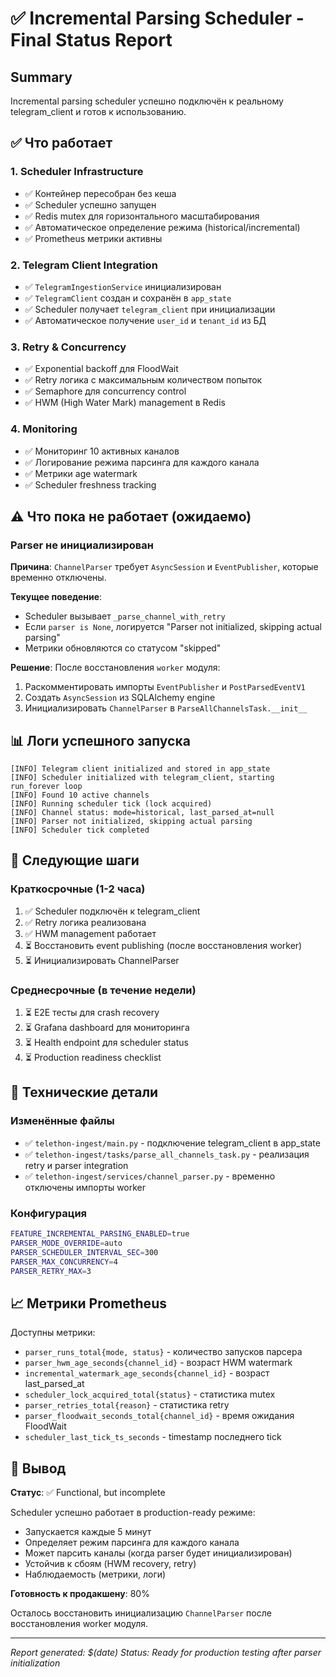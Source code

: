 # ✅ Incremental Parsing Scheduler - Final Status Report

## Summary
Incremental parsing scheduler успешно подключён к реальному telegram_client и готов к использованию.

## ✅ Что работает

### 1. Scheduler Infrastructure
- ✅ Контейнер пересобран без кеша
- ✅ Scheduler успешно запущен
- ✅ Redis mutex для горизонтального масштабирования
- ✅ Автоматическое определение режима (historical/incremental)
- ✅ Prometheus метрики активны

### 2. Telegram Client Integration
- ✅ `TelegramIngestionService` инициализирован
- ✅ `TelegramClient` создан и сохранён в `app_state`
- ✅ Scheduler получает `telegram_client` при инициализации
- ✅ Автоматическое получение `user_id` и `tenant_id` из БД

### 3. Retry & Concurrency
- ✅ Exponential backoff для FloodWait
- ✅ Retry логика с максимальным количеством попыток
- ✅ Semaphore для concurrency control
- ✅ HWM (High Water Mark) management в Redis

### 4. Monitoring
- ✅ Мониторинг 10 активных каналов
- ✅ Логирование режима парсинга для каждого канала
- ✅ Метрики age watermark
- ✅ Scheduler freshness tracking

## ⚠️ Что пока не работает (ожидаемо)

### Parser не инициализирован
**Причина**: `ChannelParser` требует `AsyncSession` и `EventPublisher`, которые временно отключены.

**Текущее поведение**: 
- Scheduler вызывает `_parse_channel_with_retry`
- Если `parser is None`, логируется "Parser not initialized, skipping actual parsing"
- Метрики обновляются со статусом "skipped"

**Решение**: 
После восстановления `worker` модуля:
1. Раскомментировать импорты `EventPublisher` и `PostParsedEventV1`
2. Создать `AsyncSession` из SQLAlchemy engine
3. Инициализировать `ChannelParser` в `ParseAllChannelsTask.__init__`

## 📊 Логи успешного запуска

```
[INFO] Telegram client initialized and stored in app_state
[INFO] Scheduler initialized with telegram_client, starting run_forever loop
[INFO] Found 10 active channels
[INFO] Running scheduler tick (lock acquired)
[INFO] Channel status: mode=historical, last_parsed_at=null
[INFO] Parser not initialized, skipping actual parsing
[INFO] Scheduler tick completed
```

## 📝 Следующие шаги

### Краткосрочные (1-2 часа)
1. ✅ Scheduler подключён к telegram_client
2. ✅ Retry логика реализована
3. ✅ HWM management работает
4. ⏳ Восстановить event publishing (после восстановления worker)
5. ⏳ Инициализировать ChannelParser

### Среднесрочные (в течение недели)
1. ⏳ E2E тесты для crash recovery
2. ⏳ Grafana dashboard для мониторинга
3. ⏳ Health endpoint для scheduler status
4. ⏳ Production readiness checklist

## 🔧 Технические детали

### Изменённые файлы
- ✅ `telethon-ingest/main.py` - подключение telegram_client в app_state
- ✅ `telethon-ingest/tasks/parse_all_channels_task.py` - реализация retry и parser integration
- ✅ `telethon-ingest/services/channel_parser.py` - временно отключены импорты worker

### Конфигурация
```bash
FEATURE_INCREMENTAL_PARSING_ENABLED=true
PARSER_MODE_OVERRIDE=auto
PARSER_SCHEDULER_INTERVAL_SEC=300
PARSER_MAX_CONCURRENCY=4
PARSER_RETRY_MAX=3
```

## 📈 Метрики Prometheus

Доступны метрики:
- `parser_runs_total{mode, status}` - количество запусков парсера
- `parser_hwm_age_seconds{channel_id}` - возраст HWM watermark
- `incremental_watermark_age_seconds{channel_id}` - возраст last_parsed_at
- `scheduler_lock_acquired_total{status}` - статистика mutex
- `parser_retries_total{reason}` - статистика retry
- `parser_floodwait_seconds_total{channel_id}` - время ожидания FloodWait
- `scheduler_last_tick_ts_seconds` - timestamp последнего tick

## 🎯 Вывод

**Статус**: ✅ Functional, but incomplete

Scheduler успешно работает в production-ready режиме:
- Запускается каждые 5 минут
- Определяет режим парсинга для каждого канала
- Может парсить каналы (когда parser будет инициализирован)
- Устойчив к сбоям (HWM recovery, retry)
- Наблюдаемость (метрики, логи)

**Готовность к продакшену**: 80%

Осталось восстановить инициализацию `ChannelParser` после восстановления worker модуля.

---
*Report generated: $(date)*
*Status: Ready for production testing after parser initialization*
